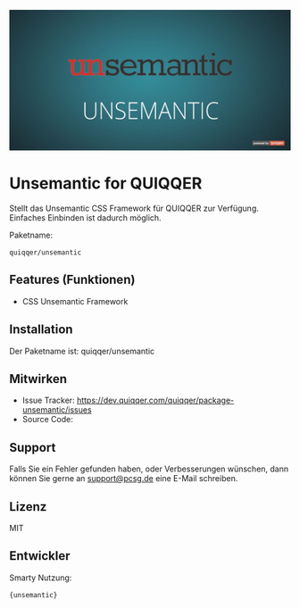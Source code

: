 ![QUIQQER Unsemantic](bin/images/Readme.jpg)

Unsemantic for QUIQQER
========

Stellt das Unsemantic CSS Framework für QUIQQER zur Verfügung.
Einfaches Einbinden ist dadurch möglich.


Paketname:

    quiqqer/unsemantic


Features (Funktionen)
--------

- CSS Unsemantic Framework

Installation
------------

Der Paketname ist: quiqqer/unsemantic


Mitwirken
----------

- Issue Tracker: https://dev.quiqqer.com/quiqqer/package-unsemantic/issues
- Source Code: 


Support
-------

Falls Sie ein Fehler gefunden haben, oder Verbesserungen wünschen,
dann können Sie gerne an support@pcsg.de eine E-Mail schreiben.


Lizenz
-------

MIT

Entwickler
--------

Smarty Nutzung:

```
{unsemantic}
```